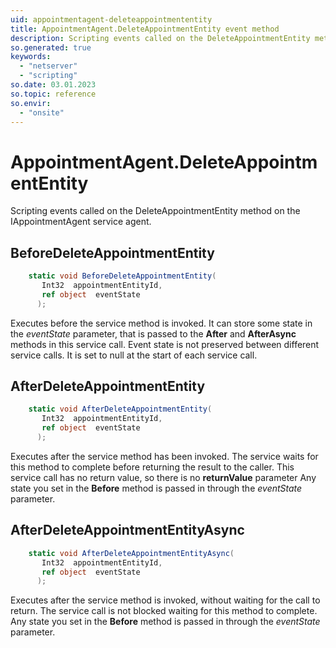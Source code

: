 ```yaml
---
uid: appointmentagent-deleteappointmententity
title: AppointmentAgent.DeleteAppointmentEntity event method
description: Scripting events called on the DeleteAppointmentEntity method on the AppointmentAgent service agent.
so.generated: true
keywords:
  - "netserver"
  - "scripting"
so.date: 03.01.2023
so.topic: reference
so.envir:
  - "onsite"
---
```

# AppointmentAgent.DeleteAppointmentEntity

Scripting events called on the <see cref='M:SuperOffice.CRM.Services.IAppointmentAgent.DeleteAppointmentEntity'>DeleteAppointmentEntity</see> method on the <see cref='IAppointmentAgent'>IAppointmentAgent</see>  service agent.

## BeforeDeleteAppointmentEntity
```cs
    static void BeforeDeleteAppointmentEntity(
       Int32  appointmentEntityId,
       ref object  eventState
      );
```
Executes before the service method is invoked.
It can store some state in the *eventState* parameter, that is passed to the **After** and **AfterAsync** methods in this service call.
Event state is not preserved between different service calls. It is set to null at the start of each service call.
## AfterDeleteAppointmentEntity
```cs
    static void AfterDeleteAppointmentEntity(
       Int32  appointmentEntityId,
       ref object  eventState
      );
```
Executes after the service method has been invoked. The service waits for this method to complete before returning the result to the caller.
This service call has no return value, so there is no **returnValue** parameter
Any state you set in the **Before** method is passed in through the *eventState* parameter.
## AfterDeleteAppointmentEntityAsync
```cs
    static void AfterDeleteAppointmentEntityAsync(
       Int32  appointmentEntityId,
       ref object  eventState
      );
```
Executes after the service method is invoked, without waiting for the call to return.
The service call is not blocked waiting for this method to complete.
Any state you set in the **Before** method is passed in through the *eventState* parameter.

